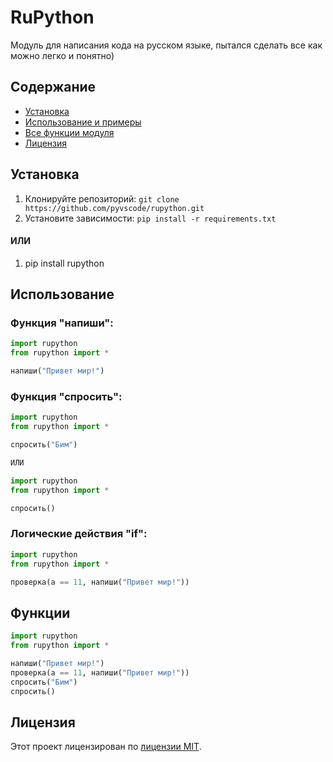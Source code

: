 # RuPython
Модуль для написания кода на русском языке, пытался сделать все как можно легко и понятно)

## Содержание

- [Установка](#установка)
- [Использование и примеры](#использование)
- [Все функции модуля](#Функции)
- [Лицензия](#лицензия)

## Установка

1. Клонируйте репозиторий: `git clone https://github.com/pyvscode/rupython.git`
2. Установите зависимости: `pip install -r requirements.txt`

#### ИЛИ

1. pip install rupython

## Использование

### Функция "напиши":

```py
import rupython
from rupython import *

напиши("Привет мир!")
```

### Функция "спросить":

```py
import rupython
from rupython import *

спросить("Бим")

ИЛИ

import rupython
from rupython import *

спросить()
```

### Логические действия "if":

```py
import rupython
from rupython import *

проверка(a == 11, напиши("Привет мир!"))
```

## Функции

```py
import rupython
from rupython import *

напиши("Привет мир!")
проверка(a == 11, напиши("Привет мир!"))
спросить("Бим")
спросить()
```

## Лицензия

Этот проект лицензирован по [лицензии MIT](LICENSE).
